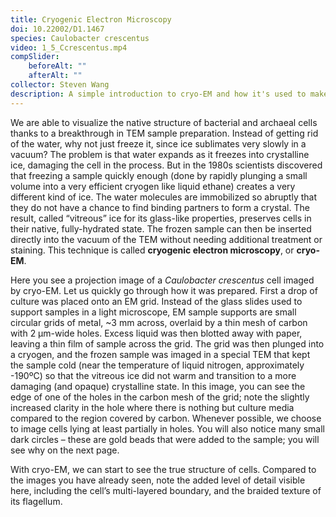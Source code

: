```yaml
---
title: Cryogenic Electron Microscopy
doi: 10.22002/D1.1467
species: Caulobacter crescentus
video: 1_5_Ccrescentus.mp4
compSlider:
    beforeAlt: ""
    afterAlt: ""
collector: Steven Wang
description: A simple introduction to cryo-EM and how it's used to make high-resolution projection images through archaea and bacteria like Caulobacter crescentus
---
```


We are able to visualize the native structure of bacterial and archaeal cells thanks to a breakthrough in TEM sample preparation. Instead of getting rid of the water, why not just freeze it, since ice sublimates very slowly in a vacuum? The problem is that water expands as it freezes into crystalline ice, damaging the cell in the process. But in the 1980s scientists discovered that freezing a sample quickly enough (done by rapidly plunging a small volume into a very efficient cryogen like liquid ethane) creates a very different kind of ice. The water molecules are immobilized so abruptly that they do not have a chance to find binding partners to form a crystal. The result, called “vitreous” ice for its glass-like properties, preserves cells in their native, fully-hydrated state. The frozen sample can then be inserted directly into the vacuum of the TEM without needing additional treatment or staining. This technique is called **cryogenic electron microscopy**, or **cryo-EM**.

Here you see a projection image of a *Caulobacter crescentus* cell imaged by cryo-EM. Let us quickly go through how it was prepared. First a drop of culture was placed onto an EM grid. Instead of the glass slides used to support samples in a light microscope, EM sample supports are small circular grids of metal, ~3 mm across, overlaid by a thin mesh of carbon with 2 μm-wide holes. Excess liquid was then blotted away with paper, leaving a thin film of sample across the grid. The grid was then plunged into a cryogen, and the frozen sample was imaged in a special TEM that kept the sample cold (near the temperature of liquid nitrogen, approximately -190ºC) so that the vitreous ice did not warm and transition to a more damaging (and opaque) crystalline state. In this image, you can see the edge of one of the holes in the carbon mesh of the grid; note the slightly increased clarity in the hole where there is nothing but culture media compared to the region covered by carbon. Whenever possible, we choose to image cells lying at least partially in holes. You will also notice many small dark circles – these are gold beads that were added to the sample; you will see why on the next page.

With cryo-EM, we can start to see the true structure of cells. Compared to the images you have already seen, note the added level of detail visible here, including the cell’s multi-layered boundary, and the braided texture of its flagellum.

